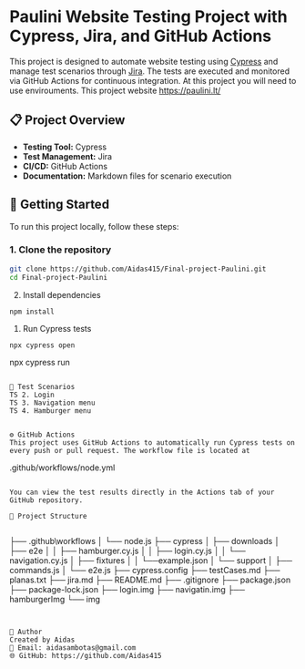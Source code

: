 # Paulini Website Testing Project with Cypress, Jira, and GitHub Actions

This project is designed to automate website testing using [Cypress](https://www.cypress.io/) and manage test scenarios through [Jira](https://www.atlassian.com/software/jira). The tests are executed and monitored via GitHub Actions for continuous integration. At this project you will need to use envirouments. This project website https://paulini.lt/

## 📋 Project Overview

- **Testing Tool:** Cypress
- **Test Management:** Jira
- **CI/CD:** GitHub Actions
- **Documentation:** Markdown files for scenario execution

## 🚀 Getting Started

To run this project locally, follow these steps:

### 1. Clone the repository

```bash
git clone https://github.com/Aidas415/Final-project-Paulini.git
cd Final-project-Paulini
```

2. Install dependencies


```bash
npm install
```

1. Run Cypress tests

```
npx cypress open
```

npx cypress run
```

🧪 Test Scenarios
TS 2. Login
TS 3. Navigation menu
TS 4. Hamburger menu


⚙️ GitHub Actions
This project uses GitHub Actions to automatically run Cypress tests on every push or pull request. The workflow file is located at

```
.github/workflows/node.yml
```

You can view the test results directly in the Actions tab of your GitHub repository.

📂 Project Structure

```
<!-- ├── cypress/
│   ├── integration/
│   └── support/
├── docs/
│   ├── login-scenario.md
│   ├── checkout-scenario.md
│   └── error-handling.md
├── .github/
│   └── workflows/
│       └── test.yml
├── .env
├── package.json
└── README.md -->
```

```
├── .github\workflows
│   └── node.js
├── cypress
│   ├── downloads
│   ├── e2e
│   │   ├── hamburger.cy.js
│   │   ├── login.cy.js
│   │   └── navigation.cy.js
│   ├── fixtures
│   │   └──example.json
│   └── support
│       ├── commands.js
│       └── e2e.js
├── cypress.config
├── testCases.md
├── planas.txt
├── jira.md
├── README.md
├── .gitignore
├── package.json
├── package-lock.json
├── login.img 
├── navigatin.img
├── hamburgerImg
└── img
```


👤 Author
Created by Aidas
📧 Email: aidasambotas@gmail.com
🌐 GitHub: https://github.com/Aidas415
